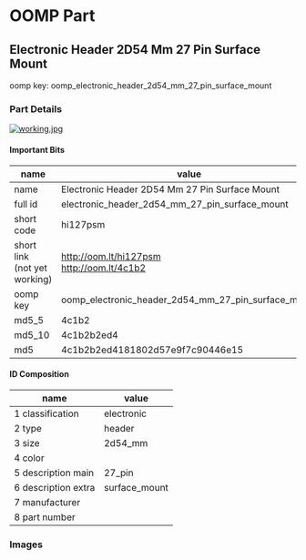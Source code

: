 # OOMP Part  
## Electronic Header 2D54 Mm 27 Pin Surface Mount  
  
oomp key: oomp_electronic_header_2d54_mm_27_pin_surface_mount  
  
### Part Details  
  
[![working.jpg](working_600.jpg)](working.jpg)  
  
#### Important Bits  
| name | value | 
| --- | --- | 
| name | Electronic Header 2D54 Mm 27 Pin Surface Mount | 
| full id | electronic_header_2d54_mm_27_pin_surface_mount | 
| short code | hi127psm | 
| short link<br>(not yet working) | http://oom.lt/hi127psm<br>http://oom.lt/4c1b2 | 
| oomp key | oomp_electronic_header_2d54_mm_27_pin_surface_mount | 
| md5_5 | 4c1b2 | 
| md5_10 | 4c1b2b2ed4 | 
| md5 | 4c1b2b2ed4181802d57e9f7c90446e15 | 
#### ID Composition  
| name | value | 
| --- | --- | 
| 1 classification | electronic | 
| 2 type | header | 
| 3 size | 2d54_mm | 
| 4 color |  | 
| 5 description main | 27_pin | 
| 6 description extra | surface_mount | 
| 7 manufacturer |  | 
| 8 part number |  | 
### Images  
